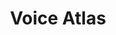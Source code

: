 ---
description: natural language processing integration with Jupyter notebook
shortname: voiceatlas
timestamp: Fri, 04 Feb 2022 17:09:21 GMT
title: Voice Atlas
uuid: 1bcebe26-9235-4d85-a4be-2253697e4886
website_link: https://voiceatlas.com/
---